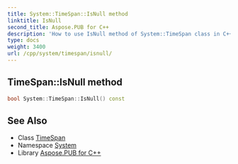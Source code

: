 ```yaml
---
title: System::TimeSpan::IsNull method
linktitle: IsNull
second_title: Aspose.PUB for C++
description: 'How to use IsNull method of System::TimeSpan class in C++.'
type: docs
weight: 3400
url: /cpp/system/timespan/isnull/
---
```

## TimeSpan::IsNull method




```cpp
bool System::TimeSpan::IsNull() const
```

## See Also

* Class [TimeSpan](../)
* Namespace [System](../../)
* Library [Aspose.PUB for C++](../../../)
